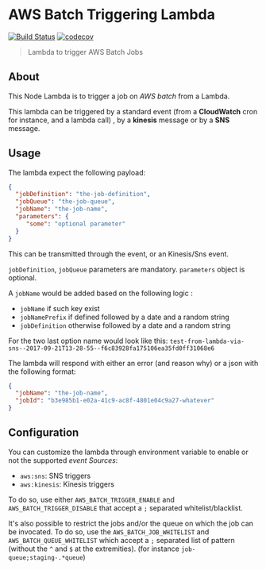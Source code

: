 AWS Batch Triggering Lambda
===========================

[![Build Status](https://travis-ci.org/CoorpAcademy/aws-batch-triggering-lambda.svg)](https://travis-ci.org/CoorpAcademy/aws-batch-triggering-lambda)
[![codecov](https://codecov.io/gh/CoorpAcademy/aws-batch-triggering-lambda/branch/master/graph/badge.svg)](https://codecov.io/gh/CoorpAcademy/aws-batch-triggering-lambda)

> Lambda to trigger AWS Batch Jobs

## About
This Node Lambda is to trigger a job on *AWS batch* from a Lambda.

This lambda can be triggered by a standard event (from a **CloudWatch** cron for instance, and a lambda call)
, by a **kinesis** message or by a **SNS** message.

## Usage

The lambda expect the following payload:

```json
{
  "jobDefinition": "the-job-definition",
  "jobQueue": "the-job-queue",
  "jobName": "the-job-name",
  "parameters": {
     "some": "optional parameter"
  }
}
```

This can be transmitted through the event, or an Kinesis/Sns event.

`jobDefinition`, `jobQueue` parameters are mandatory.
`parameters` object is optional.

A `jobName` would be added based on the following logic :

- `jobName` if such key exist
- `jobNamePrefix` if defined followed by a date and a random string
- `jobDefinition` otherwise followed by a date and a random string

For the two last option name would look like this:
`test-from-lambda-via-sns--2017-09-21T13-28-55--f6c83928fa175106ea35fd0ff31068e6`

The lambda will respond with either an error (and reason why) or
a json with the following format:

```json
{
  "jobName": "the-job-name",
  "jobId": "b3e985b1-e02a-41c9-ac8f-4801e04c9a27-whatever"
}
```

## Configuration
You can customize the lambda through environment variable to enable or not the
supported *event Sources*:

- `aws:sns`: SNS triggers
- `aws:kinesis`: Kinesis triggers

To do so, use either `AWS_BATCH_TRIGGER_ENABLE` and `AWS_BATCH_TRIGGER_DISABLE`
that accept a `;` separated whitelist/blacklist.

It's also possible to restrict the jobs and/or the queue on which the job can be invocated.
To do so, use the `AWS_BATCH_JOB_WHITELIST` and `AWS_BATCH_QUEUE_WHITELIST` which accept
a `;` separated list of pattern (without the `^` and `$` at the extremities).
(for instance `job-queue;staging-.*queue`)

